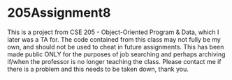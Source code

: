 # 205Assignment8
This is a project from CSE 205 - Object-Oriented Program &amp; Data, which I later was a TA for. The code contained from this class may not fully be my own, and should not be used to cheat in future assignments. This has been made public ONLY for the purposes of job searching and perhaps archiving if/when the professor is no longer teaching the class. Please contact me if there is a problem and this needs to be taken down, thank you.
